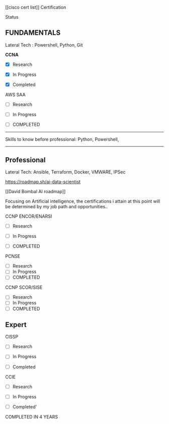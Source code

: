 
[[cisco cert list]]
Certification

Status

## FUNDAMENTALS

Lateral Tech : Powershell, Python, Git

**CCNA**

- [x] Research
- [x] In Progress
- [x] Completed


AWS SAA
- [ ] Research
- [ ] In Progress
- [ ] COMPLETED 




--- 




Skills to know before professional: Python, Powershell, 

---

## Professional

Lateral Tech: Ansible, Terraform, Docker, VMWARE, IPSec

https://roadmap.sh/ai-data-scientist

[[David Bombal AI roadmap]] 

Focusing on Artificial intelligence, the certifications i attain at this point will be determined by my job path and opportunities..

CCNP ENCOR/ENARSI
- [ ] Research
- [ ] In Progress
- [ ] COMPLETED 


PCNSE
- [ ] Research
- [ ] In Progress
- [ ] COMPLETED 

CCNP SCOR/SISE
- [ ] Research
- [ ] In Progress
- [ ] COMPLETED 

## Expert

CISSP
- [ ] Research
- [ ] In Progress
- [ ] Completed


CCIE 
- [ ] Research
- [ ] In Progress
- [ ] Completed'




COMPLETED IN 4 YEARS



